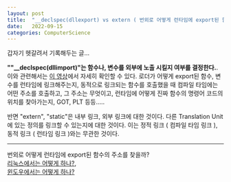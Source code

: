 ```yaml
---
layout: post
title:  "__declspec(dllexport) vs extern ( 번외로 어떻게 런타임에 export된 함수를 찾을까? )"
date:   2022-09-15
categories: ComputerScience
---         
```

                                 
갑자기 헷갈려서 기록해두는 글...                 
                         
**""__declspec(dllimport)"는 함수나, 변수를 외부에 노출 시킬지 여부를 결정한다.**. 이와 관련해서는 [이 영상](https://youtu.be/dOfucXtyEsU)에서 자세히 확인할 수 있다. 로더가 어떻게 export된 함수, 변수를 런타임에 링크해주는지, 동적으로 링크되는 함수를 호출했을 때 컴파일 타임에는 어떤 주소를 호출하고, 그 주소는 무엇이고, 런타임에 어떻게 진짜 함수의 명령어 코드의 위치를 찾아가는지, GOT, PLT 등등.....                  
                     
반면 "extern", "static"은 내부 링크, 외부 링크에 대한 것이다. 다른 Translation Unit에 있는 정의를 링크할 수 있는지에 대한 것이다. 이는 정적 링크 ( 컴파일 타임 링크 ), 동적 링크 ( 런타임 링크 )와는 무관한 것이다.          
            
--------------------------------        
          
번외로 어떻게 런타임에 export된 함수의 주소를 찾을까?                  
[리눅스에서는 어떻게 하나?](https://stackoverflow.com/a/38194924),                    
[윈도우에서는 어떻게 하나?](https://topic.alibabacloud.com/a/learning-windows-pe-file-learning-1-font-colorredexportfont-tables-pe-font-colorredexportfont_1_31_32673941.html)
